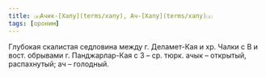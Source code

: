 ```yaml
---
title: ⒜Ачик-[Хапу](terms/хапу), Ач-[Хапу](terms/хапу)⒵
tags: [ороним]
---
```


Глубокая скалистая седловина между г. Деламет-Кая и хр. Чалки с В и вост.
обрывами г. Панджарлар-Кая с З – ср. тюрк. ачык – открытый, распахнутый; ач –
голодный.
